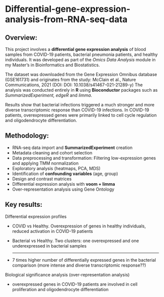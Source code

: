 # **Differential-gene-expression-analysis-from-RNA-seq-data**

## Overview:

This project involves a **differential gene expression analysis** of blood samples from COVID-19 patients, bacterial pneumonia patients, and healthy individuals.
It was developed as part of the *Omics Data Analysis* module in my Master’s in Bioinformatics and Biostatistics.

The dataset was downloaded from the Gene Expression Omnibus database (GSE161731) and originates from the study: McClain et al., Nature Communications, 2021 (DOI: DOI: 10.1038/s41467-021-21289-y)
The analysis was conducted entirely in **R** using **Bioconductor** packages such as *SummarizedExperiment, edgeR* and *limma*.

Results show that bacterial infections triggered a much stronger and more diverse transcriptomic response than COVID-19 infections. In COVID-19 patients, overexpressed genes were primarily linked to cell cycle regulation and oligodendrocyte differentiation.

## Methodology:

 - RNA-seq data import and **SummarizedExperiment** creation
 - Metadata cleaning and cohort selection
 - Data preprocessing and transformation: Filtering low-expression genes and applying TMM normalization
 - Exploratory analysis (heatmaps, PCA, MDS)
 - Identification of **confounding variables** (age, group)
 - Design and contrast matrices
 - Differential expression analysis with **voom + limma**
 - Over-representation analysis using Gene Ontology

## Key results:

Differential expression profiles
 - COVID vs Healthy. Overexpression of genes in healthy individuals, reduced activation in COVID-19 patients
 - Bacterial vs Healthy. Two clusters: one overexpressed and one underexpressed in bacterial samples

   ***
 - 7 times higher number of differentially expressed genes in the bacterial comparison (more intense and diverse transcriptomic response??)

Biological significance analysis (over-representation analysis)
 - overexpressed genes in COVID-19 patients are involved in cell proliferation and oligodendrocyte differentiation
 

